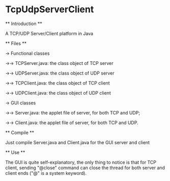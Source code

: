 TcpUdpServerClient
==================

** Introduction **

A TCP/UDP Server/Client platform in Java

** Files **

-> Functional classes

->-> TCPServer.java: the class object of TCP server

->-> UDPServer.java: the class object of UDP server

->-> TCPClient.java: the class object of TCP client

->-> UDPClient.java: the class object of UDP client

-> GUI classes

->-> Server.java: the applet file of server, for both TCP and UDP;

->-> Client.java: the applet file of server, for both TCP and UDP.

** Compile **

Just compile Server.java and Client.java for the GUI server and client

** Use **

The GUI is quite self-explanatory, the only thing to notice is that for TCP client, sending "@close" command can close the thread for both server and client ends ("@" is a system keyword).
